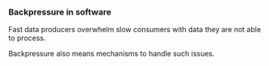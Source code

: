 ### Backpressure in software

Fast data producers overwhelm slow consumers with data they are not able to process.

Backpressure also means mechanisms to handle such issues.